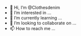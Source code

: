 - 👋 Hi, I’m @Clothesdenim
- 👀 I’m interested in ...
- 🌱 I’m currently learning ...
- 💞️ I’m looking to collaborate on ...
- 📫 How to reach me ...

<!---
Clothesdenim/Clothesdenim is a ✨ special ✨ repository because its `README.md` (this file) appears on your GitHub profile.
You can click the Preview link to take a look at your changes.
--->
